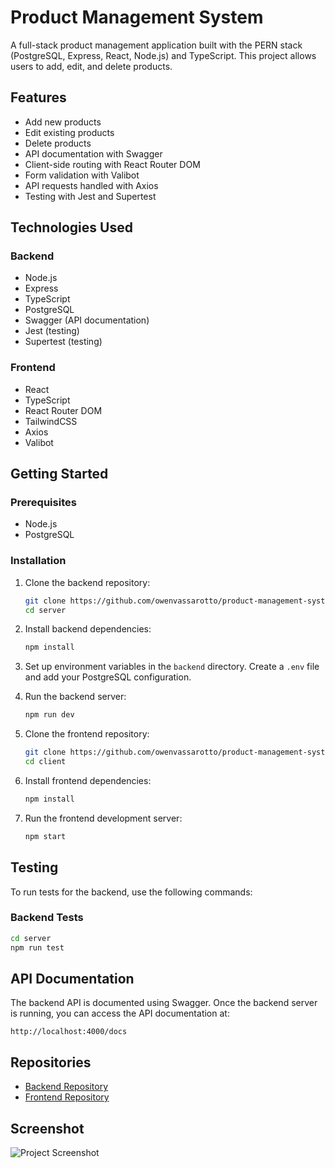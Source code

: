 # Product Management System

A full-stack product management application built with the PERN stack (PostgreSQL, Express, React, Node.js) and TypeScript. This project allows users to add, edit, and delete products.

## Features

- Add new products
- Edit existing products
- Delete products
- API documentation with Swagger
- Client-side routing with React Router DOM
- Form validation with Valibot
- API requests handled with Axios
- Testing with Jest and Supertest

## Technologies Used

### Backend
- Node.js
- Express
- TypeScript
- PostgreSQL
- Swagger (API documentation)
- Jest (testing)
- Supertest (testing)

### Frontend
- React
- TypeScript
- React Router DOM
- TailwindCSS
- Axios
- Valibot

## Getting Started

### Prerequisites
- Node.js
- PostgreSQL

### Installation

1. Clone the backend repository:
   ```bash
   git clone https://github.com/owenvassarotto/product-management-system-backend.git server
   cd server
   ```

2. Install backend dependencies:
   ```bash
   npm install
   ```

3. Set up environment variables in the `backend` directory. Create a `.env` file and add your PostgreSQL configuration.

4. Run the backend server:
   ```bash
   npm run dev
   ```

5. Clone the frontend repository:
   ```bash
   git clone https://github.com/owenvassarotto/product-management-system-frontend.git client
   cd client
   ```

6. Install frontend dependencies:
   ```bash
   npm install
   ```

7. Run the frontend development server:
   ```bash
   npm start
   ```

## Testing

To run tests for the backend, use the following commands:

### Backend Tests
```bash
cd server
npm run test
```
## API Documentation

The backend API is documented using Swagger. Once the backend server is running, you can access the API documentation at:
```
http://localhost:4000/docs
```

## Repositories

- [Backend Repository](https://github.com/owenvassarotto/product-management-system-backend)
- [Frontend Repository](https://github.com/owenvassarotto/product-management-system-frontend)

## Screenshot

![Project Screenshot](link-to-screenshot.png)
